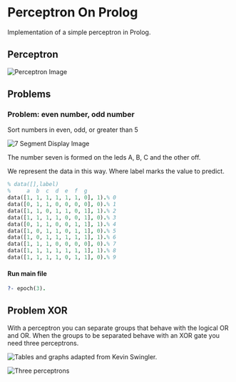 # Perceptron On Prolog
Implementation of a simple perceptron in Prolog.

## Perceptron

![Perceptron Image](https://raw.githubusercontent.com/MaraniMatias/Perceptron_on_Prolog/image/percepto.png)

## Problems

### Problem: even number, odd number

Sort numbers in even, odd, or greater than 5

![7 Segment Display Image](https://raw.githubusercontent.com/MaraniMatias/Perceptron_on_Prolog/image/7_segment_display.png)

The number seven is formed on the leds A, B, C and the other off.

We represent the data in this way.
Where label marks the value to predict.

```prolog
% data([],label)
%     a  b  c  d  e  f  g
data([1, 1, 1, 1, 1, 1, 0], 1).% 0
data([0, 1, 1, 0, 0, 0, 0], 0).% 1
data([1, 1, 0, 1, 1, 0, 1], 1).% 2
data([1, 1, 1, 1, 0, 0, 1], 0).% 3
data([0, 1, 1, 0, 0, 1, 1], 1).% 4
data([1, 0, 1, 1, 0, 1, 1], 0).% 5
data([1, 0, 1, 1, 1, 1, 1], 1).% 6
data([1, 1, 1, 0, 0, 0, 0], 0).% 7
data([1, 1, 1, 1, 1, 1, 1], 1).% 8
data([1, 1, 1, 1, 0, 1, 1], 0).% 9
```

#### Run main file

```prolog
?- epoch(3).
```

## Problem XOR

With a perceptron you can separate groups that behave with the logical OR and OR.
When the groups to be separated behave with an XOR gate you need three perceptrons.

![Tables and graphs adapted from Kevin Swingler.](https://raw.githubusercontent.com/MaraniMatias/Perceptron_on_Prolog/image/and_or_xor.png)

![Three perceptrons](https://raw.githubusercontent.com/MaraniMatias/Perceptron_on_Prolog/image/three_perceptrons.png)

